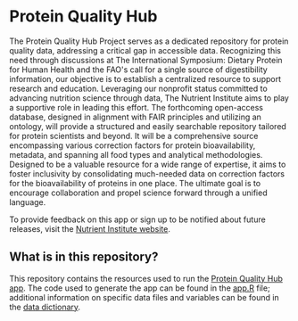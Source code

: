 # Protein Quality Hub

The Protein Quality Hub Project serves as a dedicated repository for protein quality data, addressing a critical gap in accessible data. Recognizing this need through discussions at The International Symposium: Dietary Protein for Human Health and the FAO's call for a single source of digestibility information, our objective is to establish a centralized resource to support research and education. Leveraging our nonprofit status committed to advancing nutrition science through data, The Nutrient Institute aims to play a supportive role in leading this effort. The forthcoming open-access database, designed in alignment with FAIR principles and utilizing an ontology, will provide a structured and easily searchable repository tailored for protein scientists and beyond. It will be a comprehensive source encompassing various correction factors for protein bioavailability, metadata, and spanning all food types and analytical methodologies. Designed to be a valuable resource for a wide range of expertise, it aims to foster inclusivity by consolidating much-needed data on correction factors for the bioavailability of proteins in one place. The ultimate goal is to encourage collaboration and propel science forward through a unified language.

To provide feedback on this app or sign up to be notified about future releases, visit the [Nutrient Institute website](https://www.nutrientinstitute.org/protein-digestibility-feedback).


## What is in this repository?
This repository contains the resources used to run the [Protein Quality Hub app](https://nutrientinstitute.shinyapps.io/ProteinQualityHub/). The code used to generate the app can be found in the [app.R](https://github.com/NutrientInstitute/protein-quality-hub/blob/main/app.R) file; additional information on specific data files and variables can be found in the [data dictionary](https://github.com/NutrientInstitute/protein-quality-hub/blob/main/Data%20Dictionary.pdf). 


